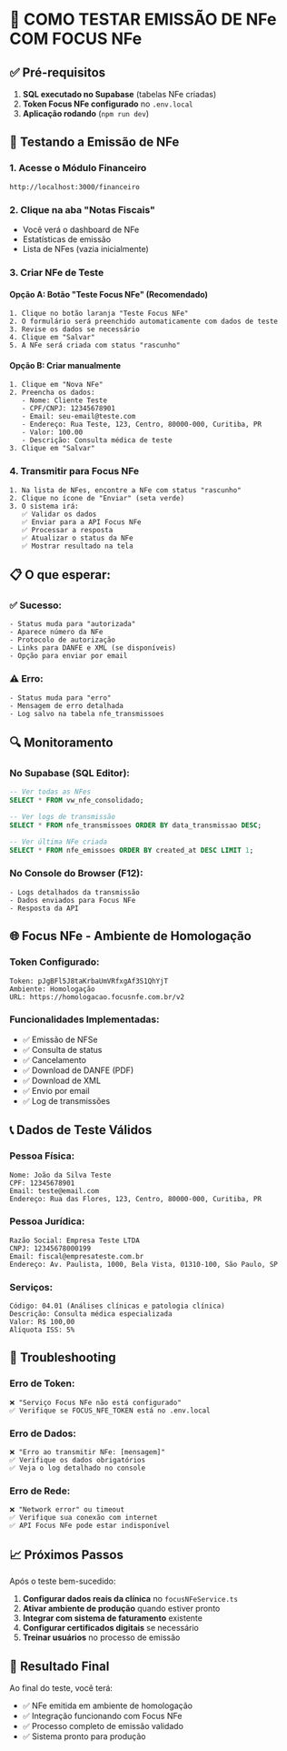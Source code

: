 # 🧪 COMO TESTAR EMISSÃO DE NFe COM FOCUS NFe

## ✅ Pré-requisitos

1. **SQL executado no Supabase** (tabelas NFe criadas)
2. **Token Focus NFe configurado** no `.env.local`
3. **Aplicação rodando** (`npm run dev`)

## 🚀 Testando a Emissão de NFe

### 1. Acesse o Módulo Financeiro
```
http://localhost:3000/financeiro
```

### 2. Clique na aba "Notas Fiscais"
- Você verá o dashboard de NFe
- Estatísticas de emissão
- Lista de NFes (vazia inicialmente)

### 3. Criar NFe de Teste

#### Opção A: Botão "Teste Focus NFe" (Recomendado)
```
1. Clique no botão laranja "Teste Focus NFe"
2. O formulário será preenchido automaticamente com dados de teste
3. Revise os dados se necessário
4. Clique em "Salvar"
5. A NFe será criada com status "rascunho"
```

#### Opção B: Criar manualmente
```
1. Clique em "Nova NFe"
2. Preencha os dados:
   - Nome: Cliente Teste
   - CPF/CNPJ: 12345678901
   - Email: seu-email@teste.com
   - Endereço: Rua Teste, 123, Centro, 80000-000, Curitiba, PR
   - Valor: 100.00
   - Descrição: Consulta médica de teste
3. Clique em "Salvar"
```

### 4. Transmitir para Focus NFe

```
1. Na lista de NFes, encontre a NFe com status "rascunho"
2. Clique no ícone de "Enviar" (seta verde)
3. O sistema irá:
   ✅ Validar os dados
   ✅ Enviar para a API Focus NFe
   ✅ Processar a resposta
   ✅ Atualizar o status da NFe
   ✅ Mostrar resultado na tela
```

## 📋 O que esperar:

### ✅ **Sucesso:**
```
- Status muda para "autorizada"
- Aparece número da NFe
- Protocolo de autorização
- Links para DANFE e XML (se disponíveis)
- Opção para enviar por email
```

### ⚠️ **Erro:**
```
- Status muda para "erro"
- Mensagem de erro detalhada
- Log salvo na tabela nfe_transmissoes
```

## 🔍 Monitoramento

### No Supabase (SQL Editor):
```sql
-- Ver todas as NFes
SELECT * FROM vw_nfe_consolidado;

-- Ver logs de transmissão
SELECT * FROM nfe_transmissoes ORDER BY data_transmissao DESC;

-- Ver última NFe criada
SELECT * FROM nfe_emissoes ORDER BY created_at DESC LIMIT 1;
```

### No Console do Browser (F12):
```
- Logs detalhados da transmissão
- Dados enviados para Focus NFe
- Resposta da API
```

## 🌐 Focus NFe - Ambiente de Homologação

### Token Configurado:
```
Token: pJgBFl5J8taKrbaUmVRfxgAf3S1QhYjT
Ambiente: Homologação
URL: https://homologacao.focusnfe.com.br/v2
```

### Funcionalidades Implementadas:
- ✅ Emissão de NFSe
- ✅ Consulta de status
- ✅ Cancelamento
- ✅ Download de DANFE (PDF)
- ✅ Download de XML
- ✅ Envio por email
- ✅ Log de transmissões

## 📞 Dados de Teste Válidos

### Pessoa Física:
```
Nome: João da Silva Teste
CPF: 12345678901
Email: teste@email.com
Endereço: Rua das Flores, 123, Centro, 80000-000, Curitiba, PR
```

### Pessoa Jurídica:
```
Razão Social: Empresa Teste LTDA
CNPJ: 12345678000199
Email: fiscal@empresateste.com.br
Endereço: Av. Paulista, 1000, Bela Vista, 01310-100, São Paulo, SP
```

### Serviços:
```
Código: 04.01 (Análises clínicas e patologia clínica)
Descrição: Consulta médica especializada
Valor: R$ 100,00
Alíquota ISS: 5%
```

## 🚨 Troubleshooting

### Erro de Token:
```
❌ "Serviço Focus NFe não está configurado"
✅ Verifique se FOCUS_NFE_TOKEN está no .env.local
```

### Erro de Dados:
```
❌ "Erro ao transmitir NFe: [mensagem]"
✅ Verifique os dados obrigatórios
✅ Veja o log detalhado no console
```

### Erro de Rede:
```
❌ "Network error" ou timeout
✅ Verifique sua conexão com internet
✅ API Focus NFe pode estar indisponível
```

## 📈 Próximos Passos

Após o teste bem-sucedido:

1. **Configurar dados reais da clínica** no `focusNFeService.ts`
2. **Ativar ambiente de produção** quando estiver pronto
3. **Integrar com sistema de faturamento** existente
4. **Configurar certificados digitais** se necessário
5. **Treinar usuários** no processo de emissão

## 🎯 Resultado Final

Ao final do teste, você terá:
- ✅ NFe emitida em ambiente de homologação
- ✅ Integração funcionando com Focus NFe
- ✅ Processo completo de emissão validado
- ✅ Sistema pronto para produção
